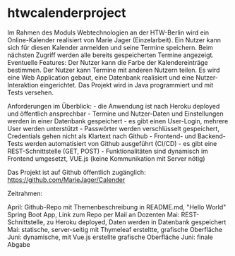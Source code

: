 # htwcalenderproject
Im Rahmen des Moduls Webtechnologien an der HTW-Berlin wird ein Online-Kalender realisiert von Marie Jager (Einzelarbeit). Ein Nutzer kann sich für diesen Kalender anmelden und seine Termine speichern. Beim nächsten Zugriff werden alle bereits gespeicherten Termine angezeigt. Eventuelle Features: Der Nutzer kann die Farbe der Kalendereinträge bestimmen. Der Nutzer kann Termine mit anderen Nutzern teilen. Es wird eine Web Application gebaut, eine Datenbank realisiert und eine Nutzer-Interaktion eingerichtet. Das Projekt wird in Java programmiert und mit Tests versehen.

Anforderungen im Überblick: - die Anwendung ist nach Heroku deployed und öffentlich ansprechbar - Termine und Nutzer-Daten und Einstellungen werden in einer Datenbank gespeichert - es gibt einen User-Login, mehrere User werden unterstützt - Passwörter werden verschlüsselt gespeichert, Credentials gehen nicht als Klartext nach Github - Frontend- und Backend-Tests werden automatisiert von Github ausgeführt (CI/CD) - es gibt eine REST-Schnittstelle (GET, POST) - Funktionalitäten sind dynamisch im Frontend umgesetzt, VUE.js (keine Kommunikation mit Server nötig)

Das Projekt ist auf Github öffentlich zugänglich: https://github.com/MarieJager/Calender

Zeitrahmen:

April: Github-Repo mit Themenbeschreibung in README.md, "Hello World" Spring Boot App, Link zum Repo per Mail an Dozenten
Mai: REST-Schnittstelle, zu Heroku deployed, Daten werden in Datenbank gespeichert
Mai: statische, server-seitig mit Thymeleaf ersteltte, grafische Oberfläche
Juni: dynamische, mit Vue.js erstellte grafische Oberfläche
Juni: finale Abgabe
